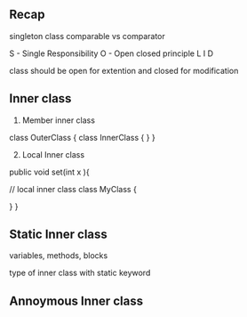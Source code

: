 ## Recap 

singleton class 
comparable vs comparator 

S  - Single Responsibility
O  - Open closed principle 
L
I
D 


class should be open for extention and closed for modification 


## Inner class 

1. Member inner class 

class OuterClass {
    class InnerClass {
}
}


2. Local Inner class 

public void set(int x ){
 
// local inner class 
class MyClass {

}
}


## Static Inner class 

variables, methods, blocks 

type of inner class with static keyword 


## Annoymous Inner class 
































